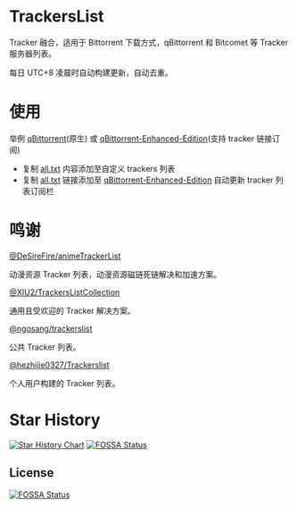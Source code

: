 # TrackersList

Tracker 融合，适用于 Bittorrent 下载方式，qBittorrent 和 Bitcomet 等 Tracker 服务器列表。

每日 UTC+8 凌晨时自动构建更新，自动去重。

# 使用

举例 [qBittorrent]()(原生) 或 [qBittorrent-Enhanced-Edition](https://github.com/SuperNG6/Docker-qBittorrent-Enhanced-Edition)(支持 tracker 链接订阅)

- 复制 [all.txt](https://raw.githubusercontent.com/Tunglies/TrackersList/main/all.txt) 内容添加至自定义 trackers 列表
- 复制 [all.txt](https://raw.githubusercontent.com/Tunglies/TrackersList/main/all.txt) 链接添加至 [qBittorrent-Enhanced-Edition](https://github.com/SuperNG6/Docker-qBittorrent-Enhanced-Edition) 自动更新 tracker 列表订阅栏

# 鸣谢

[@DeSireFire/animeTrackerList](https://github.com/DeSireFire/animeTrackerList)

动漫资源 Tracker 列表，动漫资源磁链死链解决和加速方案。

[@XIU2/TrackersListCollection](https://github.com/XIU2/TrackersListCollection)

通用且受欢迎的 Tracker 解决方案。

[@ngosang/trackerslist](https://github.com/ngosang/trackerslist)

公共 Tracker 列表。

[@hezhijie0327/Trackerslist](https://github.com/hezhijie0327/Trackerslist)

个人用户构建的 Tracker 列表。

# Star History

[![Star History Chart](https://api.star-history.com/svg?repos=Tunglies/TrackersList&type=Date)](https://star-history.com/#Tunglies/TrackersList&Date)
[![FOSSA Status](https://app.fossa.com/api/projects/git%2Bgithub.com%2FTunglies%2FTrackersList.svg?type=shield)](https://app.fossa.com/projects/git%2Bgithub.com%2FTunglies%2FTrackersList?ref=badge_shield)


## License
[![FOSSA Status](https://app.fossa.com/api/projects/git%2Bgithub.com%2FTunglies%2FTrackersList.svg?type=large)](https://app.fossa.com/projects/git%2Bgithub.com%2FTunglies%2FTrackersList?ref=badge_large)
